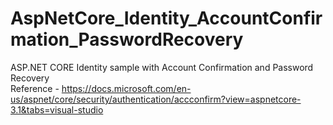 # AspNetCore_Identity_AccountConfirmation_PasswordRecovery
ASP.NET CORE Identity sample with Account Confirmation and Password Recovery<br/>
Reference - https://docs.microsoft.com/en-us/aspnet/core/security/authentication/accconfirm?view=aspnetcore-3.1&tabs=visual-studio
